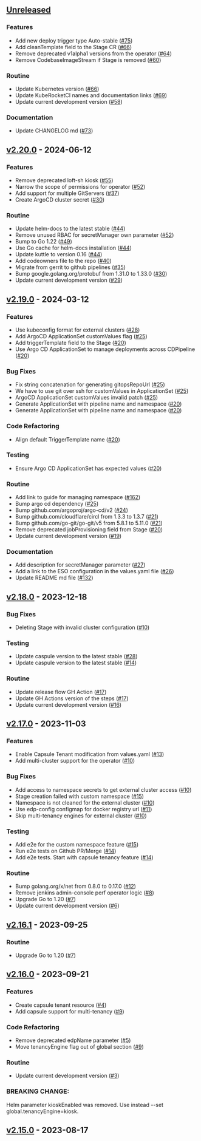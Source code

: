 <a name="unreleased"></a>
## [Unreleased]

### Features

- Add new deploy trigger type Auto-stable ([#75](https://github.com/epam/edp-cd-pipeline-operator/issues/75))
- Add cleanTemplate field to the Stage CR ([#66](https://github.com/epam/edp-cd-pipeline-operator/issues/66))
- Remove deprecated v1alpha1 versions from the operator ([#64](https://github.com/epam/edp-cd-pipeline-operator/issues/64))
- Remove CodebaseImageStream if Stage is removed ([#60](https://github.com/epam/edp-cd-pipeline-operator/issues/60))

### Routine

- Update Kubernetes version ([#66](https://github.com/epam/edp-cd-pipeline-operator/issues/66))
- Update KubeRocketCI names and documentation links ([#69](https://github.com/epam/edp-cd-pipeline-operator/issues/69))
- Update current development version ([#58](https://github.com/epam/edp-cd-pipeline-operator/issues/58))

### Documentation

- Update CHANGELOG md ([#73](https://github.com/epam/edp-cd-pipeline-operator/issues/73))


<a name="v2.20.0"></a>
## [v2.20.0] - 2024-06-12
### Features

- Remove deprecated loft-sh kiosk ([#55](https://github.com/epam/edp-cd-pipeline-operator/issues/55))
- Narrow the scope of permissions for operator ([#52](https://github.com/epam/edp-cd-pipeline-operator/issues/52))
- Add support for multiple GitServers ([#37](https://github.com/epam/edp-cd-pipeline-operator/issues/37))
- Create ArgoCD cluster secret ([#30](https://github.com/epam/edp-cd-pipeline-operator/issues/30))

### Routine

- Update helm-docs to the latest stable ([#44](https://github.com/epam/edp-cd-pipeline-operator/issues/44))
- Remove unused RBAC for secretManager own parameter ([#52](https://github.com/epam/edp-cd-pipeline-operator/issues/52))
- Bump to Go 1.22 ([#49](https://github.com/epam/edp-cd-pipeline-operator/issues/49))
- Use Go cache for helm-docs installation ([#44](https://github.com/epam/edp-cd-pipeline-operator/issues/44))
- Update kuttle to version 0.16 ([#44](https://github.com/epam/edp-cd-pipeline-operator/issues/44))
- Add codeowners file to the repo ([#40](https://github.com/epam/edp-cd-pipeline-operator/issues/40))
- Migrate from gerrit to github pipelines ([#35](https://github.com/epam/edp-cd-pipeline-operator/issues/35))
- Bump google.golang.org/protobuf from 1.31.0 to 1.33.0 ([#30](https://github.com/epam/edp-cd-pipeline-operator/issues/30))
- Update current development version ([#29](https://github.com/epam/edp-cd-pipeline-operator/issues/29))


<a name="v2.19.0"></a>
## [v2.19.0] - 2024-03-12
### Features

- Use kubeconfig format for external clusters ([#28](https://github.com/epam/edp-cd-pipeline-operator/issues/28))
- Add ArgoCD ApplicationSet customValues flag ([#25](https://github.com/epam/edp-cd-pipeline-operator/issues/25))
- Add triggerTemplate field to the Stage ([#20](https://github.com/epam/edp-cd-pipeline-operator/issues/20))
- Use Argo CD ApplicationSet to manage deployments across CDPipeline ([#20](https://github.com/epam/edp-cd-pipeline-operator/issues/20))

### Bug Fixes

- Fix string concatenation for generating gitopsRepoUrl ([#25](https://github.com/epam/edp-cd-pipeline-operator/issues/25))
- We have to use git over ssh for customValues in ApplicationSet ([#25](https://github.com/epam/edp-cd-pipeline-operator/issues/25))
- ArgoCD ApplicationSet customValues invalid patch ([#25](https://github.com/epam/edp-cd-pipeline-operator/issues/25))
- Generate ApplicationSet with pipeline name and namespace ([#20](https://github.com/epam/edp-cd-pipeline-operator/issues/20))
- Generate ApplicationSet with pipeline name and namespace ([#20](https://github.com/epam/edp-cd-pipeline-operator/issues/20))

### Code Refactoring

- Align default TriggerTemplate name ([#20](https://github.com/epam/edp-cd-pipeline-operator/issues/20))

### Testing

- Ensure Argo CD ApplicationSet has expected values ([#20](https://github.com/epam/edp-cd-pipeline-operator/issues/20))

### Routine

- Add link to guide for managing namespace ([#162](https://github.com/epam/edp-cd-pipeline-operator/issues/162))
- Bump argo cd dependency ([#25](https://github.com/epam/edp-cd-pipeline-operator/issues/25))
- Bump github.com/argoproj/argo-cd/v2 ([#24](https://github.com/epam/edp-cd-pipeline-operator/issues/24))
- Bump github.com/cloudflare/circl from 1.3.3 to 1.3.7 ([#21](https://github.com/epam/edp-cd-pipeline-operator/issues/21))
- Bump github.com/go-git/go-git/v5 from 5.8.1 to 5.11.0 ([#21](https://github.com/epam/edp-cd-pipeline-operator/issues/21))
- Remove deprecated jobProvisioning field from Stage ([#20](https://github.com/epam/edp-cd-pipeline-operator/issues/20))
- Update current development version ([#19](https://github.com/epam/edp-cd-pipeline-operator/issues/19))

### Documentation

- Add description for secretManager parameter ([#27](https://github.com/epam/edp-cd-pipeline-operator/issues/27))
- Add a link to the ESO configuration in the values.yaml file ([#26](https://github.com/epam/edp-cd-pipeline-operator/issues/26))
- Update README md file ([#132](https://github.com/epam/edp-cd-pipeline-operator/issues/132))


<a name="v2.18.0"></a>
## [v2.18.0] - 2023-12-18
### Bug Fixes

- Deleting Stage with invalid cluster configuration ([#10](https://github.com/epam/edp-cd-pipeline-operator/issues/10))

### Testing

- Update caspule version to the latest stable ([#28](https://github.com/epam/edp-cd-pipeline-operator/issues/28))
- Update caspule version to the latest stable ([#14](https://github.com/epam/edp-cd-pipeline-operator/issues/14))

### Routine

- Update release flow GH Action ([#17](https://github.com/epam/edp-cd-pipeline-operator/issues/17))
- Update GH Actions version of the steps ([#17](https://github.com/epam/edp-cd-pipeline-operator/issues/17))
- Update current development version ([#16](https://github.com/epam/edp-cd-pipeline-operator/issues/16))


<a name="v2.17.0"></a>
## [v2.17.0] - 2023-11-03
### Features

- Enable Capsule Tenant modification from values.yaml ([#13](https://github.com/epam/edp-cd-pipeline-operator/issues/13))
- Add multi-cluster support for the operator ([#10](https://github.com/epam/edp-cd-pipeline-operator/issues/10))

### Bug Fixes

- Add access to namespace secrets to get external cluster access ([#10](https://github.com/epam/edp-cd-pipeline-operator/issues/10))
- Stage creation failed with custom namespace ([#15](https://github.com/epam/edp-cd-pipeline-operator/issues/15))
- Namespace is not cleaned for the external cluster ([#10](https://github.com/epam/edp-cd-pipeline-operator/issues/10))
- Use edp-config configmap for docker registry url ([#11](https://github.com/epam/edp-cd-pipeline-operator/issues/11))
- Skip multi-tenancy engines for external cluster ([#10](https://github.com/epam/edp-cd-pipeline-operator/issues/10))

### Testing

- Add e2e for the custom namespace feature ([#15](https://github.com/epam/edp-cd-pipeline-operator/issues/15))
- Run e2e tests on Github PR/Merge ([#14](https://github.com/epam/edp-cd-pipeline-operator/issues/14))
- Add e2e tests. Start with capsule tenancy feature ([#14](https://github.com/epam/edp-cd-pipeline-operator/issues/14))

### Routine

- Bump golang.org/x/net from 0.8.0 to 0.17.0 ([#12](https://github.com/epam/edp-cd-pipeline-operator/issues/12))
- Remove jenkins admin-console perf operator logic ([#8](https://github.com/epam/edp-cd-pipeline-operator/issues/8))
- Upgrade Go to 1.20 ([#7](https://github.com/epam/edp-cd-pipeline-operator/issues/7))
- Update current development version ([#6](https://github.com/epam/edp-cd-pipeline-operator/issues/6))


<a name="v2.16.1"></a>
## [v2.16.1] - 2023-09-25
### Routine

- Upgrade Go to 1.20 ([#7](https://github.com/epam/edp-cd-pipeline-operator/issues/7))


<a name="v2.16.0"></a>
## [v2.16.0] - 2023-09-21
### Features

- Create capsule tenant resource ([#4](https://github.com/epam/edp-cd-pipeline-operator/issues/4))
- Add capsule support for multi-tenancy ([#9](https://github.com/epam/edp-cd-pipeline-operator/issues/9))

### Code Refactoring

- Remove deprecated edpName parameter ([#5](https://github.com/epam/edp-cd-pipeline-operator/issues/5))
- Move tenancyEngine flag out of global section ([#9](https://github.com/epam/edp-cd-pipeline-operator/issues/9))

### Routine

- Update current development version ([#3](https://github.com/epam/edp-cd-pipeline-operator/issues/3))

### BREAKING CHANGE:


Helm parameter kioskEnabled was removed. Use instead --set global.tenancyEngine=kiosk.


<a name="v2.15.0"></a>
## [v2.15.0] - 2023-08-17

[Unreleased]: https://github.com/epam/edp-cd-pipeline-operator/compare/v2.20.0...HEAD
[v2.20.0]: https://github.com/epam/edp-cd-pipeline-operator/compare/v2.19.0...v2.20.0
[v2.19.0]: https://github.com/epam/edp-cd-pipeline-operator/compare/v2.18.0...v2.19.0
[v2.18.0]: https://github.com/epam/edp-cd-pipeline-operator/compare/v2.17.0...v2.18.0
[v2.17.0]: https://github.com/epam/edp-cd-pipeline-operator/compare/v2.16.1...v2.17.0
[v2.16.1]: https://github.com/epam/edp-cd-pipeline-operator/compare/v2.16.0...v2.16.1
[v2.16.0]: https://github.com/epam/edp-cd-pipeline-operator/compare/v2.15.0...v2.16.0
[v2.15.0]: https://github.com/epam/edp-cd-pipeline-operator/compare/v2.14.1...v2.15.0

